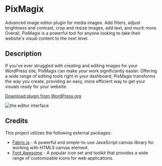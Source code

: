 # PixMagix
Advanced image editor plugin for media images. Add filters, adjust brightness and contrast, crop and resize images, add text, and much more. Overall, PixMagix is a powerful tool for anyone looking to take their website's visual content to the next level.

## Description

If you've ever struggled with creating and editing images for your WordPress site, PixMagix can make your work significantly easier. Offering a wide range of editing tools right in your dashboard, PixMagix transforms the way you create, providing an easy, more efficient way to get your visuals ready for your website.

[Download plugin from WordPress.org](https://wordpress.org/plugins/pixmagix/)

![the editor interface](https://pixmagixplugin.com/wp-content/uploads/2023/11/image-editor-1024x584.jpg)

## Credits

This project utilizes the following external packages:
*   [Fabric.js](https://github.com/fabricjs/fabric.js) - A powerful and simple-to-use JavaScript canvas library for working with HTML5 canvas element.
*   [Font Awesome](https://github.com/FortAwesome/Font-Awesome) - A popular icon set and toolkit that provides a wide range of customizable icons for web applications.
